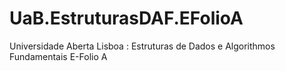 # UaB.EstruturasDAF.EFolioA
Universidade Aberta Lisboa : Estruturas de Dados e Algorithmos Fundamentais E-Folio A
